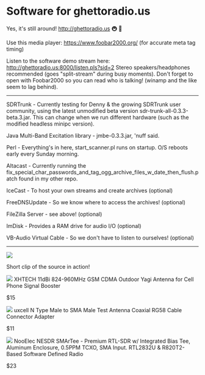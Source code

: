 # Software for ghettoradio.us

Yes, it's still around! http://ghettoradio.us :metro: :wc:

Use this media player: https://www.foobar2000.org/ (for accurate meta tag timing)

Listen to the software demo stream here: http://ghettoradio.us:8000/listen.pls?sid=2 
Stereo speakers/headphones recommended (goes "split-stream" during busy moments).
Don't forget to open with Foobar2000 so you can read who is talking! (winamp and the like seem to lag behind).

---
SDRTrunk - Currently testing for Denny & the growing SDRTrunk user community, using the latest unmodified beta version sdr-trunk-all-0.3.3-beta.3.jar.  This can change when we run different hardware (such as the modified headless minipc version).

Java Multi-Band Excitation library - jmbe-0.3.3.jar, 'nuff said.

Perl - Everything's in here, start_scanner.pl runs on startup.  O/S reboots early every Sunday morning.

Altacast - Currently running the fix_special_char_passwords_and_tag_ogg_archive_files_w_date_then_flush.patch found in my other repo.

IceCast - To host your own streams and create archives (optional)

FreeDNSUpdate - So we know where to access the archives! (optional)

FileZilla Server - see above! (optional)

ImDisk - Provides a RAM drive for audio I/O (optional)

VB-Audio Virtual Cable - So we don't have to listen to ourselves! (optional)


---
<a href="https://i.imgur.com/Z6DKwgG.gifv"/><img src="https://i.imgur.com/j09XWSF.jpg"/></a>

Short clip of the source in action!

<img src="https://i.imgur.com/4fJAKY5.jpg"/>
XHTECH 11dBi 824-960MHz GSM CDMA Outdoor Yagi Antenna for Cell Phone Signal Booster

$15

<img src="https://i.imgur.com/aFdw8Jn.jpg"/>
uxcell N Type Male to SMA Male Test Antenna Coaxial RG58 Cable Connector Adapter

$11

<img src="https://i.imgur.com/oH3ewuw.jpg"/>
NooElec NESDR SMArTee - Premium RTL-SDR w/ Integrated Bias Tee, Aluminum Enclosure, 0.5PPM TCXO, SMA Input. RTL2832U & R820T2-Based Software Defined Radio

$23


